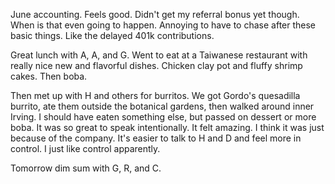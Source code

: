 June accounting. Feels good. Didn't get my referral bonus yet though. When is that even going to happen. Annoying to have to chase after these basic things. Like the delayed 401k contributions.

Great lunch with A, A, and G. Went to eat at a Taiwanese restaurant with really nice new and flavorful dishes. Chicken clay pot and fluffy shrimp cakes. Then boba.

Then met up with H and others for burritos. We got Gordo's quesadilla burrito, ate them outside the botanical gardens, then walked around inner Irving. I should have eaten something else, but passed on dessert or more boba. It was so great to speak intentionally. It felt amazing. I think it was just because of the company. It's easier to talk to H and D and feel more in control. I just like control apparently.

Tomorrow dim sum with G, R, and C.
